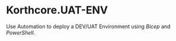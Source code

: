 # Korthcore.UAT-ENV
Use Automation to deploy a DEV/UAT Environment using *Bicep* and *PowerShell*. 
